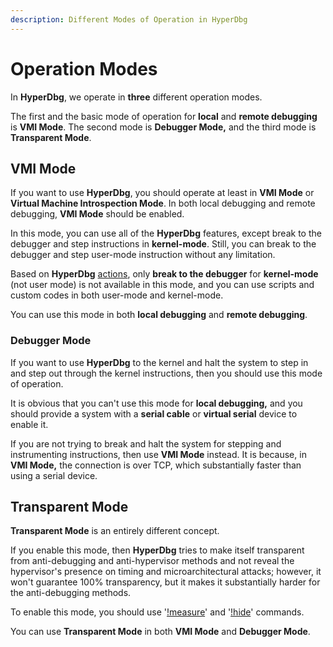 ```yaml
---
description: Different Modes of Operation in HyperDbg
---
```


# Operation Modes

In **HyperDbg**, we operate in **three** different operation modes.

The first and the basic mode of operation for **local** and **remote debugging** is **VMI Mode**. The second mode is **Debugger Mode,** and the third mode is **Transparent Mode**.

## VMI Mode

If you want to use **HyperDbg**, you should operate at least in **VMI Mode** or **Virtual Machine Introspection Mode**. In both local debugging and remote debugging, **VMI Mode** should be enabled.

In this mode, you can use all of the **HyperDbg** features, except break to the debugger and step instructions in **kernel-mode**. Still, you can break to the debugger and step user-mode instruction without any limitation.

Based on **HyperDbg** [actions](https://docs.hyperdbg.org/using-hyperdbg/prerequisites), only **break to the debugger** for **kernel-mode** \(not user mode\) is not available in this mode, and you can use scripts and custom codes in both user-mode and kernel-mode.

You can use this mode in both **local debugging** and **remote debugging**.

### Debugger Mode

If you want to use **HyperDbg** to the kernel and halt the system to step in and step out through the kernel instructions, then you should use this mode of operation.

It is obvious that you can't use this mode for **local debugging,** and you should provide a system with a **serial cable** or **virtual serial** device to enable it.

If you are not trying to break and halt the system for stepping and instrumenting instructions, then use **VMI Mode** instead. It is because, in **VMI Mode,** the connection is over TCP, which substantially faster than using a serial device.

## Transparent Mode

**Transparent Mode** is an entirely different concept.

If you enable this mode, then **HyperDbg** tries to make itself transparent from anti-debugging and anti-hypervisor methods and not reveal the hypervisor's presence on timing and microarchitectural attacks; however, it won't guarantee 100% transparency, but it makes it substantially harder for the anti-debugging methods.

To enable this mode, you should use '[!measure](https://docs.hyperdbg.org/commands/extension-commands/measure)' and '[!hide](https://docs.hyperdbg.org/commands/extension-commands/hide)' commands.

You can use **Transparent Mode** in both **VMI Mode** and **Debugger Mode**.

